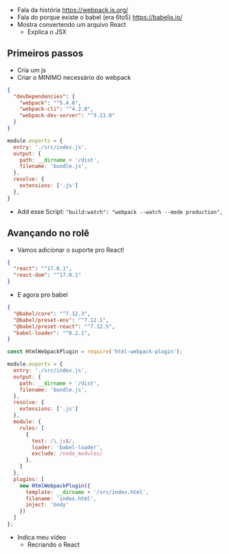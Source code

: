 
- Fala da história
https://webpack.js.org/
- Fala do porque existe o babel (era 6to5)
https://babeljs.io/
- Mostra convertendo um arquivo React
  - Explica o JSX

## Primeiros passos
- Cria um js
- Criar o MINIMO necessário do webpack
```json
{
  "devDependencies": {
    "webpack": "^5.4.0",
    "webpack-cli": "^4.2.0",
    "webpack-dev-server": "^3.11.0"
  }
}
```


```js
module.exports = {
  entry: './src/index.js',
  output: {
    path: __dirname + '/dist',
    filename: 'bundle.js',
  },
  resolve: {
    extensions: ['.js']
  },
}
```

- Add esse Script: `"build:watch": "webpack --watch --mode production",`

## Avançando no rolê

- Vamos adicionar o suporte pro React!

```json
{
  "react": "^17.0.1",
  "react-dom": "^17.0.1"
}
```

- E agora pro babel
```json
{
  "@babel/core": "^7.12.3",
  "@babel/preset-env": "^7.12.1",
  "@babel/preset-react": "^7.12.5",
  "babel-loader": "^8.2.1",
}
```

```js
const HtmlWebpackPlugin = require('html-webpack-plugin');

module.exports = {
  entry: './src/index.js',
  output: {
    path: __dirname + '/dist',
    filename: 'bundle.js',
  },
  resolve: {
    extensions: ['.js']
  },
  module: {
    rules: [
      {
        test: /\.js$/,
        loader: 'babel-loader',
        exclude: /node_modules/
      },
    ]
  },
  plugins: [
    new HtmlWebpackPlugin({
      template: __dirname + '/src/index.html',
      filename: 'index.html',
      inject: 'body'
    })
  ]
};
```


- Indica meu vídeo
  - Recriando o React


